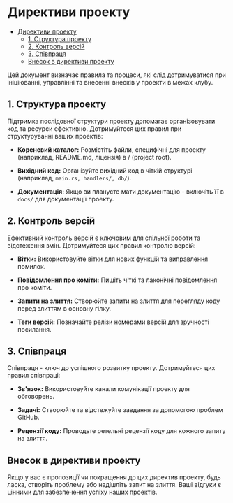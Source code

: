 # Директиви проекту

<!--toc:start-->
- [Директиви проекту](#директиви-проекту)
  - [1. Структура проекту](#1-структура-проекту)
  - [2. Контроль версій](#2-контроль-версій)
  - [3. Співпраця](#3-співпраця)
  - [Внесок в директиви проекту](#внесок-в-директиви-проекту)
<!--toc:end-->

Цей документ визначає правила та процеси, які слід дотримуватися при ініціюванні, управлінні та внесенні внесків у проекти в межах клубу.

## 1. Структура проекту

Підтримка послідовної структури проекту допомагає організовувати код та ресурси ефективно. Дотримуйтеся цих правил при структуруванні ваших проектів:

- **Кореневий каталог:** Розмістіть файли, специфічні для проекту (наприклад, README.md, ліцензія) в / (project root).

- **Вихідний код:** Організуйте вихідний код в чіткій структурі (наприклад, `main.rs, handlers/, db/`).

- **Документація:** Якщо ви плануєте мати документацію - включіть її в `docs/` для документації проекту.

## 2. Контроль версій

Ефективний контроль версій є ключовим для спільної роботи та відстеження змін. Дотримуйтеся цих правил контролю версій:

- **Вітки:** Використовуйте вітки для нових функцій та виправлення помилок.

- **Повідомлення про коміти:** Пишіть чіткі та лаконічні повідомлення про коміти.

- **Запити на злиття:** Створюйте запити на злиття для перегляду коду перед злиттям в основну гілку.

- **Теги версій:** Позначайте релізи номерами версій для зручності посилання.

## 3. Співпраця

Співпраця - ключ до успішного розвитку проекту. Дотримуйтеся цих правил співпраці:

- **Зв'язок:** Використовуйте канали комунікації проекту для обговорень.

- **Задачі:** Створюйте та відстежуйте завдання за допомогою проблем GitHub.

- **Рецензії коду:** Проводьте ретельні рецензії коду для кожного запиту на злиття.

## Внесок в директиви проекту

Якщо у вас є пропозиції чи покращення до цих директив проекту, будь ласка, створіть проблему або надішліть запит на злиття. Ваші відгуки є цінними для забезпечення успіху наших проектів.
